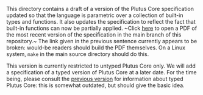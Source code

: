This directory contains a draft of a version of the Plutus Core specification
updated so that the language is parametric over a collection of built-in types
and functions.  It also updates the specification to reflect the fact that
built-in functions can now be partially applied.  ~Click
[here](https://intersectmbo.github.io/plutus/resources/plutus-core-spec.pdf)
to open a PDF of the most recent version of the specification in the main branch
of this repository.~  The link given in the previous sentence currently appears to be broken: would-be readers should build the PDF themselves.  On a Linux system, `make` in the main source directory should do this.

This version is currently restricted to untyped Plutus Core only. We will add a
specification of a typed version of Plutus Core at a later date.  For the time
being, please consult the [previous version](../plutus-core-spec-old) for
information about typed Plutus Core: this is somewhat outdated, but should give
the basic idea.
